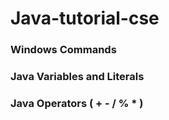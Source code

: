 # Java-tutorial-cse

### Windows Commands

### Java Variables and Literals

### Java Operators ( + - / % * )
